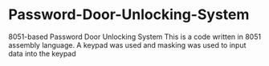 # Password-Door-Unlocking-System
8051-based Password Door Unlocking System
This is a code written in 8051 assembly language. 
A keypad was used and masking was used to input data into the keypad
